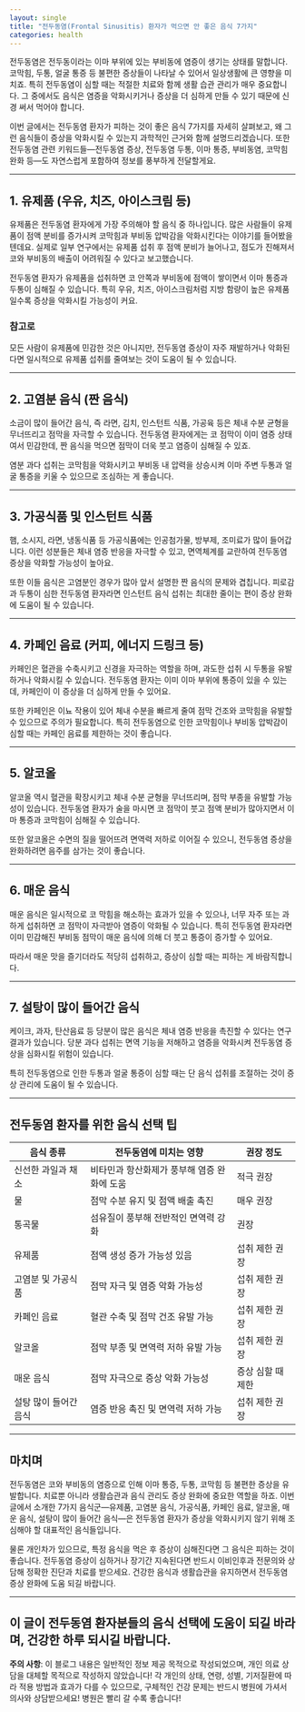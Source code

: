 ```yaml
---
layout: single
title: "전두동염(Frontal Sinusitis) 환자가 먹으면 안 좋은 음식 7가지"
categories: health
---
```

전두동염은 전두동이라는 이마 부위에 있는 부비동에 염증이 생기는 상태를 말합니다. 코막힘, 두통, 얼굴 통증 등 불편한 증상들이 나타날 수 있어서 일상생활에 큰 영향을 미치죠. 특히 전두동염이 심할 때는 적절한 치료와 함께 생활 습관 관리가 매우 중요합니다. 그 중에서도 음식은 염증을 악화시키거나 증상을 더 심하게 만들 수 있기 때문에 신경 써서 먹어야 합니다.

이번 글에서는 전두동염 환자가 피하는 것이 좋은 음식 7가지를 자세히 살펴보고, 왜 그런 음식들이 증상을 악화시킬 수 있는지 과학적인 근거와 함께 설명드리겠습니다. 또한 전두동염 관련 키워드들—전두동염 증상, 전두동염 두통, 이마 통증, 부비동염, 코막힘 완화 등—도 자연스럽게 포함하여 정보를 풍부하게 전달할게요.

---

## 1. 유제품 (우유, 치즈, 아이스크림 등)

유제품은 전두동염 환자에게 가장 주의해야 할 음식 중 하나입니다. 많은 사람들이 유제품이 점액 분비를 증가시켜 코막힘과 부비동 압박감을 악화시킨다는 이야기를 들어봤을 텐데요. 실제로 일부 연구에서는 유제품 섭취 후 점액 분비가 늘어나고, 점도가 진해져서 코와 부비동의 배출이 어려워질 수 있다고 보고했습니다.

전두동염 환자가 유제품을 섭취하면 코 안쪽과 부비동에 점액이 쌓이면서 이마 통증과 두통이 심해질 수 있습니다. 특히 우유, 치즈, 아이스크림처럼 지방 함량이 높은 유제품일수록 증상을 악화시킬 가능성이 커요.

### 참고로  
모든 사람이 유제품에 민감한 것은 아니지만, 전두동염 증상이 자주 재발하거나 악화된다면 일시적으로 유제품 섭취를 줄여보는 것이 도움이 될 수 있습니다.

---

## 2. 고염분 음식 (짠 음식)

소금이 많이 들어간 음식, 즉 라면, 김치, 인스턴트 식품, 가공육 등은 체내 수분 균형을 무너뜨리고 점막을 자극할 수 있습니다. 전두동염 환자에게는 코 점막이 이미 염증 상태여서 민감한데, 짠 음식을 먹으면 점막이 더욱 붓고 염증이 심해질 수 있죠.

염분 과다 섭취는 코막힘을 악화시키고 부비동 내 압력을 상승시켜 이마 주변 두통과 얼굴 통증을 키울 수 있으므로 조심하는 게 좋습니다.

---

## 3. 가공식품 및 인스턴트 식품

햄, 소시지, 라면, 냉동식품 등 가공식품에는 인공첨가물, 방부제, 조미료가 많이 들어갑니다. 이런 성분들은 체내 염증 반응을 자극할 수 있고, 면역체계를 교란하여 전두동염 증상을 악화할 가능성이 높아요.

또한 이들 음식은 고염분인 경우가 많아 앞서 설명한 짠 음식의 문제와 겹칩니다. 피로감과 두통이 심한 전두동염 환자라면 인스턴트 음식 섭취는 최대한 줄이는 편이 증상 완화에 도움이 될 수 있습니다.

---

## 4. 카페인 음료 (커피, 에너지 드링크 등)

카페인은 혈관을 수축시키고 신경을 자극하는 역할을 하며, 과도한 섭취 시 두통을 유발하거나 악화시킬 수 있습니다. 전두동염 환자는 이미 이마 부위에 통증이 있을 수 있는데, 카페인이 이 증상을 더 심하게 만들 수 있어요.

또한 카페인은 이뇨 작용이 있어 체내 수분을 빠르게 줄여 점막 건조와 코막힘을 유발할 수 있으므로 주의가 필요합니다. 특히 전두동염으로 인한 코막힘이나 부비동 압박감이 심할 때는 카페인 음료를 제한하는 것이 좋습니다.

---

## 5. 알코올

알코올 역시 혈관을 확장시키고 체내 수분 균형을 무너뜨리며, 점막 부종을 유발할 가능성이 있습니다. 전두동염 환자가 술을 마시면 코 점막이 붓고 점액 분비가 많아지면서 이마 통증과 코막힘이 심해질 수 있습니다.

또한 알코올은 수면의 질을 떨어뜨려 면역력 저하로 이어질 수 있으니, 전두동염 증상을 완화하려면 음주를 삼가는 것이 좋습니다.

---

## 6. 매운 음식

매운 음식은 일시적으로 코 막힘을 해소하는 효과가 있을 수 있으나, 너무 자주 또는 과하게 섭취하면 코 점막이 자극받아 염증이 악화될 수 있습니다. 특히 전두동염 환자라면 이미 민감해진 부비동 점막이 매운 음식에 의해 더 붓고 통증이 증가할 수 있어요.

따라서 매운 맛을 즐기더라도 적당히 섭취하고, 증상이 심할 때는 피하는 게 바람직합니다.

---

## 7. 설탕이 많이 들어간 음식

케이크, 과자, 탄산음료 등 당분이 많은 음식은 체내 염증 반응을 촉진할 수 있다는 연구 결과가 있습니다. 당분 과다 섭취는 면역 기능을 저해하고 염증을 악화시켜 전두동염 증상을 심화시킬 위험이 있습니다.

특히 전두동염으로 인한 두통과 얼굴 통증이 심할 때는 단 음식 섭취를 조절하는 것이 증상 관리에 도움이 될 수 있습니다.

---

## 전두동염 환자를 위한 음식 선택 팁

| 음식 종류          | 전두동염에 미치는 영향                             | 권장 정도        |
|-----------------|---------------------------------------------|----------------|
| 신선한 과일과 채소   | 비타민과 항산화제가 풍부해 염증 완화에 도움              | 적극 권장       |
| 물                | 점막 수분 유지 및 점액 배출 촉진                         | 매우 권장       |
| 통곡물             | 섬유질이 풍부해 전반적인 면역력 강화                      | 권장            |
| 유제품             | 점액 생성 증가 가능성 있음                                | 섭취 제한 권장    |
| 고염분 및 가공식품    | 점막 자극 및 염증 악화 가능성                             | 섭취 제한 권장    |
| 카페인 음료          | 혈관 수축 및 점막 건조 유발 가능                           | 섭취 제한 권장    |
| 알코올             | 점막 부종 및 면역력 저하 유발 가능                         | 섭취 제한 권장    |
| 매운 음식           | 점막 자극으로 증상 악화 가능성                             | 증상 심할 때 제한 |
| 설탕 많이 들어간 음식 | 염증 반응 촉진 및 면역력 저하 가능                           | 섭취 제한 권장    |

---

## 마치며

전두동염은 코와 부비동의 염증으로 인해 이마 통증, 두통, 코막힘 등 불편한 증상을 유발합니다. 치료뿐 아니라 생활습관과 음식 관리도 증상 완화에 중요한 역할을 하죠. 이번 글에서 소개한 7가지 음식군—유제품, 고염분 음식, 가공식품, 카페인 음료, 알코올, 매운 음식, 설탕이 많이 들어간 음식—은 전두동염 환자가 증상을 악화시키지 않기 위해 조심해야 할 대표적인 음식들입니다.

물론 개인차가 있으므로, 특정 음식을 먹은 후 증상이 심해진다면 그 음식은 피하는 것이 좋습니다. 전두동염 증상이 심하거나 장기간 지속된다면 반드시 이비인후과 전문의와 상담해 정확한 진단과 치료를 받으세요. 건강한 음식과 생활습관을 유지하면서 전두동염 증상 완화에 도움 되길 바랍니다.

---

이 글이 전두동염 환자분들의 음식 선택에 도움이 되길 바라며, 건강한 하루 되시길 바랍니다.
---

**주의 사항**: 이 블로그 내용은 일반적인 정보 제공 목적으로 작성되었으며, 개인 의료 상담을 대체할 목적으로 작성하지 않았습니다! 각 개인의 상태, 연령, 성별, 기저질환에 따라 적용 방법과 효과가 다를 수 있으므로, 구체적인 건강 문제는 반드시 병원에 가셔서 의사와 상담받으세요! 병원은 빨리 갈 수록 좋습니다!
